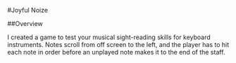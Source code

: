 #Joyful Noize

##Overview

I created a game to test your musical sight-reading skills for keyboard
instruments. Notes scroll from off screen to the left, and the player has to
hit each note in order before an unplayed note makes it to the end of the
staff.